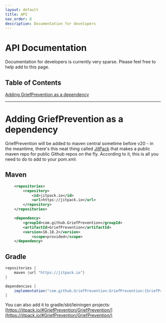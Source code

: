 ```yaml
---
layout: default
title: API
nav_order: 8
description: Documentation for developers
---
```

# API Documentation

Documentation for developers is currently very sparse. Please feel free to help add to this page.

## Table of Contents

[Adding GriefPrevention as a dependency
](https://github.com/Nch0001/GPDocs/blob/main/api.md#adding-griefprevention-as-a-dependency)

---

# Adding GriefPrevention as a dependency

GriefPrevention will be added to maven central sometime before v20 - in the meantime, there's this neat thing called [JitPack](https://jitpack.io/#GriefPrevention/GriefPrevention) that makes a public maven repo for public Github repos on the fly.
According to it, this is all you need to do to add to your pom.xml:

## Maven

```xml
	<repositories>
		<repository>
		    <id>jitpack.io</id>
		    <url>https://jitpack.io</url>
		</repository>
	</repositories>
```

```xml
	<dependency>
	    <groupId>com.github.GriefPrevention</groupId>
	    <artifactId>GriefPrevention</artifactId>
	    <version>16.18.2</version>
            <scope>provided</scope>
	</dependency>
```

## Gradle

```gradle
repositories {
    maven {url "https://jitpack.io"}
}

dependencies {
    implementation("com.github.GriefPrevention:GriefPrevention:{GriefPrevention Version}")
}
```

You can also add it to gradle/sbt/leiningen projects: [https://jitpack.io/#GriefPrevention/GriefPrevention/](https://jitpack.io/#GriefPrevention/GriefPrevention/)
